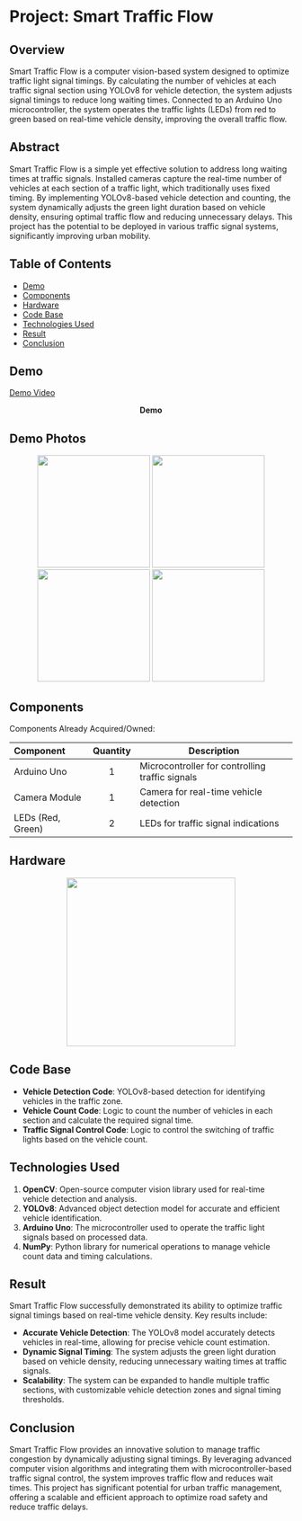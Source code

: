 # Project: Smart Traffic Flow

## Overview
Smart Traffic Flow is a computer vision-based system designed to optimize traffic light signal timings. By calculating the number of vehicles at each traffic signal section using YOLOv8 for vehicle detection, the system adjusts signal timings to reduce long waiting times. Connected to an Arduino Uno microcontroller, the system operates the traffic lights (LEDs) from red to green based on real-time vehicle density, improving the overall traffic flow.

## Abstract
Smart Traffic Flow is a simple yet effective solution to address long waiting times at traffic signals. Installed cameras capture the real-time number of vehicles at each section of a traffic light, which traditionally uses fixed timing. By implementing YOLOv8-based vehicle detection and counting, the system dynamically adjusts the green light duration based on vehicle density, ensuring optimal traffic flow and reducing unnecessary delays. This project has the potential to be deployed in various traffic signal systems, significantly improving urban mobility.

## Table of Contents
- [Demo](#demo)
- [Components](#components)
- [Hardware](#hardware)
- [Code Base](#code-base)
- [Technologies Used](#technologies-used)
- [Result](#result)
- [Conclusion](#conclusion)

## Demo
[Demo Video](#Link-to-Demo)  
<p align="center"><b>Demo</b></p>

## Demo Photos
<p align="center">
  <img src="#Image-Link-1" width="200" />
  <img src="#Image-Link-2" width="200" />
  <img src="#Image-Link-3" width="200" />
  <img src="#Image-Link-4" width="200" />
</p>

## Components
Components Already Acquired/Owned:

| Component         | Quantity | Description |
| :---------------- | :------: | ----------- |
| Arduino Uno       | 1        | Microcontroller for controlling traffic signals |
| Camera Module     | 1        | Camera for real-time vehicle detection |
| LEDs (Red, Green) | 2        | LEDs for traffic signal indications |

## Hardware
<p align="center">
  <img src="#Pinout-Diagram-Link" width="300" />
</p>

## Code Base
- **Vehicle Detection Code**: YOLOv8-based detection for identifying vehicles in the traffic zone.
- **Vehicle Count Code**: Logic to count the number of vehicles in each section and calculate the required signal time.
- **Traffic Signal Control Code**: Logic to control the switching of traffic lights based on the vehicle count.

## Technologies Used
1. **OpenCV**: Open-source computer vision library used for real-time vehicle detection and analysis.
2. **YOLOv8**: Advanced object detection model for accurate and efficient vehicle identification.
3. **Arduino Uno**: The microcontroller used to operate the traffic light signals based on processed data.
4. **NumPy**: Python library for numerical operations to manage vehicle count data and timing calculations.

## Result
Smart Traffic Flow successfully demonstrated its ability to optimize traffic signal timings based on real-time vehicle density. Key results include:
- **Accurate Vehicle Detection**: The YOLOv8 model accurately detects vehicles in real-time, allowing for precise vehicle count estimation.
- **Dynamic Signal Timing**: The system adjusts the green light duration based on vehicle density, reducing unnecessary waiting times at traffic signals.
- **Scalability**: The system can be expanded to handle multiple traffic sections, with customizable vehicle detection zones and signal timing thresholds.

## Conclusion
Smart Traffic Flow provides an innovative solution to manage traffic congestion by dynamically adjusting signal timings. By leveraging advanced computer vision algorithms and integrating them with microcontroller-based traffic signal control, the system improves traffic flow and reduces wait times. This project has significant potential for urban traffic management, offering a scalable and efficient approach to optimize road safety and reduce traffic delays.
